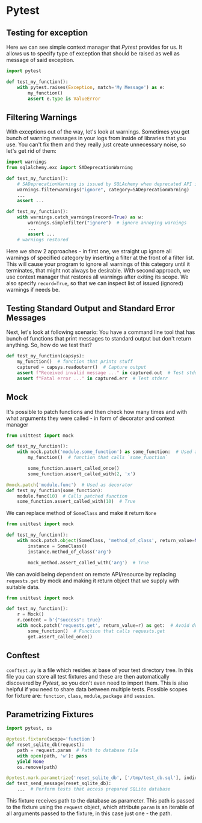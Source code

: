# Pytest

## Testing for exception
Here we can see simple context manager that _Pytest_ provides for us. It allows us to specify type of exception that should be raised as well as message of said exception.
```python
import pytest

def test_my_function():
    with pytest.raises(Exception, match='My Message') as e:
        my_function()
        assert e.type is ValueError
```

## Filtering Warnings

With exceptions out of the way, let's look at warnings. Sometimes you get bunch of warning messages in your logs from inside of libraries that you use. You can't fix them and they really just create unnecessary noise, so let's get rid of them:
```python
import warnings
from sqlalchemy.exc import SADeprecationWarning

def test_my_function():
    # SADeprecationWarning is issued by SQLAchemy when deprecated API is used
    warnings.filterwarnings("ignore", category=SADeprecationWarning)
    ...
    assert ...

def test_my_function():
    with warnings.catch_warnings(record=True) as w:
        warnings.simplefilter("ignore")  # ignore annoying warnings
        ...
        assert ...
    # warnings restored
```

Here we show 2 approaches - in first one, we straight up ignore all warnings of specified category by inserting a filter at the front of a filter list. This will cause your program to ignore all warnings of this category until it terminates, that might not always be desirable. With second approach, we use context manager that restores all warnings after exiting its scope. We also specify `record=True`, so that we can inspect list of issued (ignored) warnings if needs be.

## Testing Standard Output and Standard Error Messages

Next, let's look at following scenario: You have a command line tool that has bunch of functions that print messages to standard output but don't return anything. So, how do we test that?

```python
def test_my_function(capsys):
    my_function()  # function that prints stuff
    captured = capsys.readouterr()  # Capture output
    assert f"Received invalid message ..." in captured.out  # Test stdout
    assert f"Fatal error ..." in captured.err  # Test stderr
```

## Mock
It's possible to patch functions and then check how many times and with what arguments they were called - in form of decorator and context manager
```python
from unittest import mock

def test_my_function():
    with mock.patch('module.some_function') as some_function:  # Used as context manager
        my_function()  # function that calls `some_function`

        some_function.assert_called_once()
        some_function.assert_called_with(2, 'x')

@mock.patch('module.func')  # Used as decorator
def test_my_function(some_function):
    module.func(10)  # Calls patched function
    some_function.assert_called_with(10)  # True
```

We can replace method of `SomeClass` and make it return `None`
```python
from unittest import mock

def test_my_function():
    with mock.patch.object(SomeClass, 'method_of_class', return_value=None) as mock_method:
        instance = SomeClass()
        instance.method_of_class('arg')

        mock_method.assert_called_with('arg')  # True
```

We can avoid being dependent on remote API/resource by replacing `requests.get` by mock and making it return object that we supply with suitable data.
```python
from unittest import mock

def test_my_function():
    r = Mock()
    r.content = b'{"success": true}'
    with mock.patch('requests.get', return_value=r) as get:  # Avoid doing actual GET request
        some_function()  # Function that calls requests.get
        get.assert_called_once()
```

## Conftest
`conftest.py` is a file which resides at base of your test directory tree. In this file you can store all test fixtures and these are then automatically discovered by _Pytest_, so you don't even need to import them. This is also helpful if you need to share data between multiple tests. 
Possible scopes for fixture are: `function`, `class`, `module`, `package` and `session`.

## Parametrizing Fixtures

```python
import pytest, os

@pytest.fixture(scope='function')
def reset_sqlite_db(request):
    path = request.param  # Path to database file
    with open(path, 'w'): pass
    yield None
    os.remove(path)

@pytest.mark.parametrize('reset_sqlite_db', ['/tmp/test_db.sql'], indirect=True)
def test_send_message(reset_sqlite_db):
    ...  # Perform tests that access prepared SQLite database
```
This fixture receives path to the database as parameter. This path is passed to the fixture using the `request` object, which attribute `param` is an iterable of all arguments passed to the fixture, in this case just one - the path.
<!--stackedit_data:
eyJoaXN0b3J5IjpbLTIwNjg4NTE4MDcsMTE1OTA3NzQ3NiwtMT
YxODc4Nzc1Ml19
-->